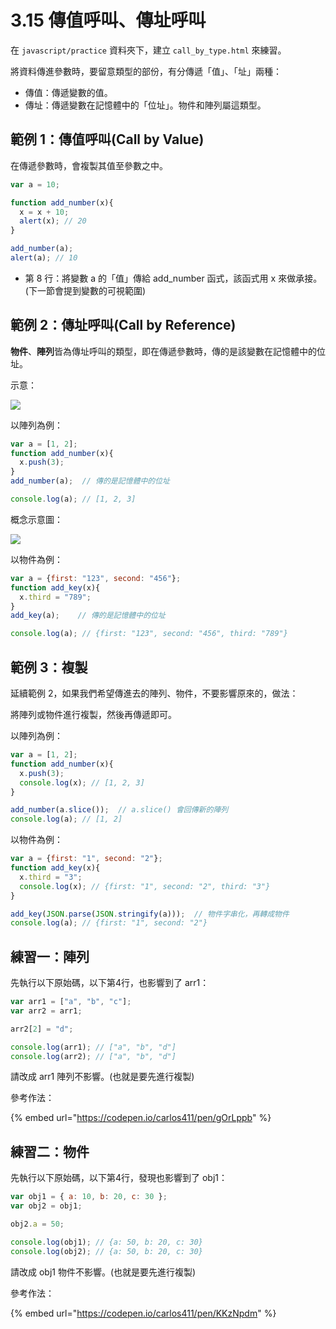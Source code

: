 # 3.15 傳值呼叫、傳址呼叫

在 `javascript/practice` 資料夾下，建立 `call_by_type.html` 來練習。



將資料傳進參數時，要留意類型的部份，有分傳遞「值」、「址」兩種：

* 傳值：傳遞變數的值。
* 傳址：傳遞變數在記憶體中的「位址」。物件和陣列屬這類型。

## 範例 1：傳值呼叫(Call by Value)

在傳遞參數時，會複製其值至參數之中。

```javascript
var a = 10;

function add_number(x){
  x = x + 10;
  alert(x); // 20
}

add_number(a);
alert(a); // 10
```

* 第 8 行：將變數 a 的「值」傳給 add\_number 函式，該函式用 x 來做承接。(下一節會提到變數的可視範圍)



## 範例 2：傳址呼叫(Call by Reference)

**物件**、**陣列**皆為傳址呼叫的類型，即在傳遞參數時，傳的是該變數在記憶體中的位址。

示意：

![](../.gitbook/assets/call\_by\_type\_and\_value.png)



以陣列為例：

```javascript
var a = [1, 2];
function add_number(x){
  x.push(3);
}
add_number(a);  // 傳的是記憶體中的位址

console.log(a); // [1, 2, 3]
```

概念示意圖：

![](../.gitbook/assets/pass\_by\_ref.png)



以物件為例：

```javascript
var a = {first: "123", second: "456"};
function add_key(x){
  x.third = "789";
}
add_key(a);    // 傳的是記憶體中的位址

console.log(a); // {first: "123", second: "456", third: "789"}
```



## 範例 3：複製

延續範例 2，如果我們希望傳進去的陣列、物件，不要影響原來的，做法：

將陣列或物件進行複製，然後再傳遞即可。



以陣列為例：

```javascript
var a = [1, 2];
function add_number(x){
  x.push(3);
  console.log(x); // [1, 2, 3]
}

add_number(a.slice());  // a.slice() 會回傳新的陣列
console.log(a); // [1, 2]
```



以物件為例：

```javascript
var a = {first: "1", second: "2"};
function add_key(x){
  x.third = "3";
  console.log(x); // {first: "1", second: "2", third: "3"}
}

add_key(JSON.parse(JSON.stringify(a)));  // 物件字串化，再轉成物件
console.log(a); // {first: "1", second: "2"}
```





## 練習一：陣列

先執行以下原始碼，以下第4行，也影響到了 arr1：

```javascript
var arr1 = ["a", "b", "c"];
var arr2 = arr1;

arr2[2] = "d";

console.log(arr1); // ["a", "b", "d"]
console.log(arr2); // ["a", "b", "d"]
```

請改成 arr1 陣列不影響。(也就是要先進行複製)



參考作法：

{% embed url="https://codepen.io/carlos411/pen/gOrLppb" %}





## 練習二：物件

先執行以下原始碼，以下第4行，發現也影響到了 obj1：

```javascript
var obj1 = { a: 10, b: 20, c: 30 };
var obj2 = obj1;

obj2.a = 50;

console.log(obj1); // {a: 50, b: 20, c: 30}
console.log(obj2); // {a: 50, b: 20, c: 30}
```

請改成 obj1 物件不影響。(也就是要先進行複製)



參考作法：

{% embed url="https://codepen.io/carlos411/pen/KKzNpdm" %}



